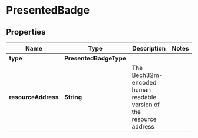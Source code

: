 

# PresentedBadge


## Properties

| Name | Type | Description | Notes |
|------------ | ------------- | ------------- | -------------|
|**type** | **PresentedBadgeType** |  |  |
|**resourceAddress** | **String** | The Bech32m-encoded human readable version of the resource address |  |



